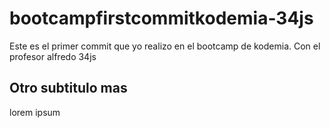 # bootcampfirstcommitkodemia-34js
Este es el primer commit que yo realizo en el bootcamp de kodemia. Con el profesor alfredo 34js

## Otro subtitulo mas 
lorem ipsum
